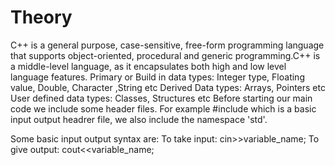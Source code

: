 # Theory
C++ is a general purpose, case-sensitive, free-form programming language that supports object-oriented, procedural and generic programming.C++ is a middle-level language, 
as it encapsulates both high and low level language features.
Primary or Build in data types: Integer type, Floating value, Double, Character ,String etc
Derived Data types: Arrays, Pointers etc
User defined data types: Classes, Structures etc
Before starting our main code we include some header files. For example #include which is a basic input output headrer file, we also include the namespace 'std'.

Some basic input output syntax are: To take input: cin>>variable_name; To give output:  cout<<variable_name;



